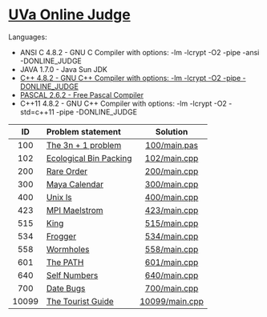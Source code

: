 # [UVa Online Judge](http://uva.onlinejudge.org/)

Languages:

- ANSI C 4.8.2 - GNU C Compiler with options: -lm -lcrypt -O2 -pipe -ansi -DONLINE_JUDGE
- JAVA 1.7.0 - Java Sun JDK
- [C++ 4.8.2 - GNU C++ Compiler with options: -lm -lcrypt -O2 -pipe -DONLINE_JUDGE](c++.md)
- [PASCAL 2.6.2 - Free Pascal Compiler](pascal.md)
- C++11 4.8.2 - GNU C++ Compiler with options: -lm -lcrypt -O2 -std=c++11 -pipe -DONLINE_JUDGE


| ID   | Problem statement                                                                                                                       | Solution                         |
|:----:|:----------------------------------------------------------------------------------------------------------------------------------------|:--------------------------------:|
| 100  | [The 3n + 1 problem](http://uva.onlinejudge.org/index.php?option=com_onlinejudge&Itemid=8&category=3&page=show_problem&problem=36)      | [100/main.pas](100/main.pas)     |
| 102  | [Ecological Bin Packing](https://uva.onlinejudge.org/index.php?option=com_onlinejudge&Itemid=8&category=3&page=show_problem&problem=38) | [102/main.cpp](102/main.cpp)     |
| 200  | [Rare Order](http://uva.onlinejudge.org/index.php?option=com_onlinejudge&Itemid=8&category=4&page=show_problem&problem=136)             | [200/main.cpp](200/main.cpp)     |
| 300  | [Maya Calendar](http://uva.onlinejudge.org/index.php?option=com_onlinejudge&Itemid=8&category=5&page=show_problem&problem=236)          | [300/main.cpp](300/main.cpp)     |
| 400  | [Unix ls](http://uva.onlinejudge.org/index.php?option=com_onlinejudge&Itemid=8&category=6&page=show_problem&problem=341)                | [400/main.cpp](400/main.cpp)     |
| 423  | [MPI Maelstrom](https://uva.onlinejudge.org/index.php?option=com_onlinejudge&Itemid=8&page=show_problem&problem=364)                    | [423/main.cpp](423/main.cpp)     |
| 515  | [King](https://uva.onlinejudge.org/index.php?option=onlinejudge&page=show_problem&problem=456)                                          | [515/main.cpp](515/main.cpp)     |
| 534  | [Frogger](https://uva.onlinejudge.org/index.php?option=com_onlinejudge&Itemid=8&category=7&page=show_problem&problem=475)               | [534/main.cpp](534/main.cpp)     |
| 558  | [Wormholes](https://uva.onlinejudge.org/index.php?option=com_onlinejudge&Itemid=8&page=show_problem&problem=499)                        | [558/main.cpp](558/main.cpp)     |
| 601  | [The PATH](http://uva.onlinejudge.org/index.php?option=com_onlinejudge&Itemid=8&category=8&page=show_problem&problem=542)               | [601/main.cpp](601/main.cpp)     |
| 640  | [Self Numbers](https://uva.onlinejudge.org/index.php?option=com_onlinejudge&Itemid=8&category=8&page=show_problem&problem=581)          | [640/main.cpp](640/main.cpp)     |
| 700  | [Date Bugs](http://uva.onlinejudge.org/index.php?option=com_onlinejudge&Itemid=8&category=9&page=show_problem&problem=641)              | [700/main.cpp](700/main.cpp)     |
|10099 | [The Tourist Guide](https://uva.onlinejudge.org/index.php?option=com_onlinejudge&Itemid=8&category=12&page=show_problem&problem=1040)   | [10099/main.cpp](10099/main.cpp) |
